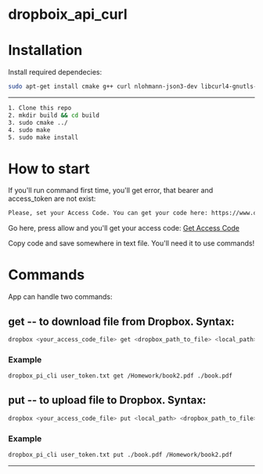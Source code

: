 # dropboix_api_curl

# Installation

Install required dependecies:
```sh
sudo apt-get install cmake g++ curl nlohmann-json3-dev libcurl4-gnutls-dev
```
----
```sh
1. Clone this repo
2. mkdir build && cd build
3. sudo cmake ../
4. sudo make
5. sudo make install
```
# How to start

If you'll run command first time, you'll get error, that bearer and access_token are not exist:

```sh
Please, set your Access Code. You can get your code here: https://www.dropbox.com/oauth2/authorize?client_id=sv55ql8k090jinc&response_type=code
```

Go here, press allow and you'll get your access code: [Get Access Code](https://www.dropbox.com/oauth2/authorize?client_id=sv55ql8k090jinc&response_type=code)

Copy code and save somewhere in text file. You'll need it to use commands!

# Commands

App can handle two commands:
## get -- to download file from Dropbox. Syntax:
```sh
dropbox <your_access_code_file> get <dropbox_path_to_file> <local_path>
```
### Example
```sh
dropbox_pi_cli user_token.txt get /Homework/book2.pdf ./book.pdf 
```

## put -- to upload file to Dropbox. Syntax:
```sh
dropbox <your_access_code_file> put <local_path> <dropbox_path_to_file>
```
### Example

```sh
dropbox_pi_cli user_token.txt put ./book.pdf /Homework/book2.pdf
```

----

